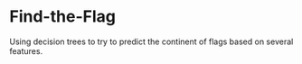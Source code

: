 # Find-the-Flag
Using decision trees to try to predict the continent of flags based on several features.
